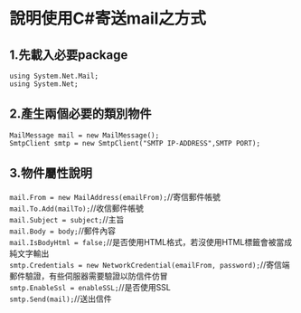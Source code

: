 # 說明使用C#寄送mail之方式
<h2>1.先載入必要package</h2>
<code>using System.Net.Mail;</code><br/>
<code>using System.Net;</code>

<h2>2.產生兩個必要的類別物件</h2>
<code>MailMessage mail = new MailMessage();</code><br/>
<code>SmtpClient smtp = new SmtpClient("SMTP IP-ADDRESS",SMTP PORT);</code>

<h2>3.物件屬性說明</h2>
<code>mail.From = new MailAddress(emailFrom);</code>//寄信郵件帳號<br/>  
<code>mail.To.Add(mailTo);</code>//收信郵件帳號<br/>
<code>mail.Subject = subject;</code>//主旨<br/>
<code>mail.Body = body;</code>//郵件內容<br/>
<code>mail.IsBodyHtml = false;</code>//是否使用HTML格式，若沒使用HTML標籤會被當成純文字輸出<br/>
<code>smtp.Credentials = new NetworkCredential(emailFrom, password);</code>//寄信端郵件驗證，有些伺服器需要驗證以防信件仿冒<br/>
<code>smtp.EnableSsl = enableSSL;</code>//是否使用SSL<br/>
<code>smtp.Send(mail);</code>//送出信件<br/>
            


